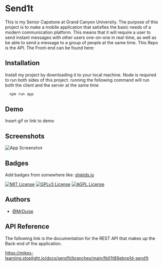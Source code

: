 
# Send1t

This is my Senior Capstone at Grand Canyon University. The purpose of this project is to make a mobile application that satisfies the basic needs of a modern communication platform. This means that it will require a user to send instant messages with other users one-on-one in real-time, as well as be able to send a message to a group of people at the same time. This Repo is the API. The Front-end can be found here:



## Installation

Install my project by downloading it to your local machine. 
Node is required to run both sides of this project. running the following command
will run both the client and the server at the same time

```bash
  npm run app
```
    
## Demo

Insert gif or link to demo


## Screenshots

![App Screenshot](https://via.placeholder.com/468x300?text=App+Screenshot+Here)


## Badges

Add badges from somewhere like: [shields.io](https://shields.io/)

[![MIT License](https://img.shields.io/badge/License-MIT-green.svg)](https://choosealicense.com/licenses/mit/)
[![GPLv3 License](https://img.shields.io/badge/License-GPL%20v3-yellow.svg)](https://opensource.org/licenses/)
[![AGPL License](https://img.shields.io/badge/license-AGPL-blue.svg)](http://www.gnu.org/licenses/agpl-3.0)


## Authors

- [@MrDuise](https://www.github.com/MrDuise)


## API Reference

The following link is the documentation for the REST API that makes up the Back-end of the application. 

https://mikes-learning.stoplight.io/docs/send1t/branches/main/fb01t86ebnp1d-send1t


